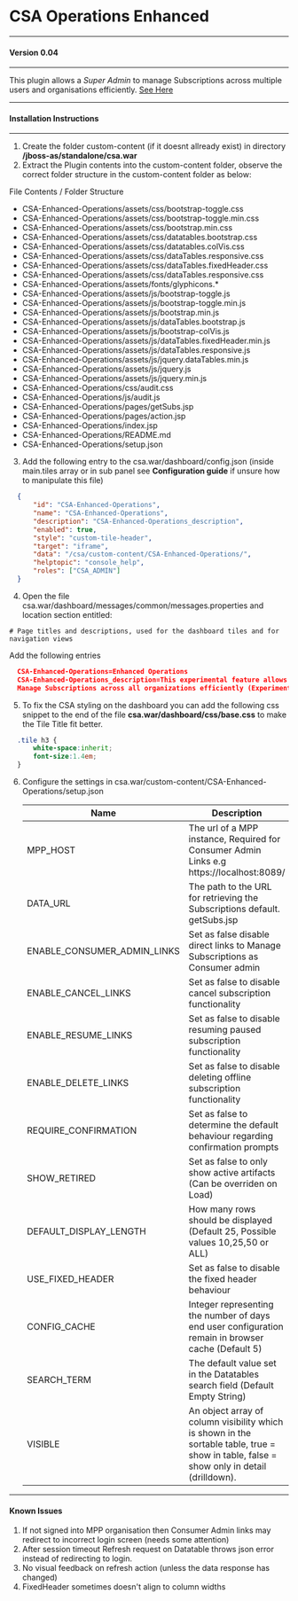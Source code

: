
#  CSA Operations Enhanced

---
####  Version 0.04
----

This plugin allows a *Super Admin* to manage Subscriptions across multiple users and organisations efficiently. [See Here](http://alexevansigg.github.io/CSA-Enhanced-Operations)

---
#### Installation Instructions
---

1. Create the folder custom-content (if it doesnt allready exist) in directory **<csahome>/jboss-as/standalone/csa.war**
2. Extract the Plugin contents into the custom-content folder, observe the correct folder structure in the custom-content folder as below:

 File Contents / Folder Structure
 + CSA-Enhanced-Operations/assets/css/bootstrap-toggle.css
 + CSA-Enhanced-Operations/assets/css/bootstrap-toggle.min.css
 + CSA-Enhanced-Operations/assets/css/bootstrap.min.css
 + CSA-Enhanced-Operations/assets/css/datatables.bootstrap.css
 + CSA-Enhanced-Operations/assets/css/datatables.colVis.css
 + CSA-Enhanced-Operations/assets/css/dataTables.responsive.css
 + CSA-Enhanced-Operations/assets/css/dataTables.fixedHeader.css
 + CSA-Enhanced-Operations/assets/css/dataTables.responsive.css
 + CSA-Enhanced-Operations/assets/fonts/glyphicons.*
 + CSA-Enhanced-Operations/assets/js/bootstrap-toggle.js
 + CSA-Enhanced-Operations/assets/js/bootstrap-toggle.min.js
 + CSA-Enhanced-Operations/assets/js/bootstrap.min.js
 + CSA-Enhanced-Operations/assets/js/dataTables.bootstrap.js
 + CSA-Enhanced-Operations/assets/js/bootstrap-colVis.js
 + CSA-Enhanced-Operations/assets/js/dataTables.fixedHeader.min.js
 + CSA-Enhanced-Operations/assets/js/dataTables.responsive.js
 + CSA-Enhanced-Operations/assets/js/jquery.dataTables.min.js
 + CSA-Enhanced-Operations/assets/js/jquery.js
 + CSA-Enhanced-Operations/assets/js/jquery.min.js
 + CSA-Enhanced-Operations/css/audit.css
 + CSA-Enhanced-Operations/js/audit.js
 + CSA-Enhanced-Operations/pages/getSubs.jsp
 + CSA-Enhanced-Operations/pages/action.jsp
 + CSA-Enhanced-Operations/index.jsp 						
 + CSA-Enhanced-Operations/README.md
 + CSA-Enhanced-Operations/setup.json

3. Add the following entry to the csa.war/dashboard/config.json
	(inside main.tiles array or in sub panel see **Configuration guide** if unsure how to manipulate this file)
  ```JSON
  	{
  		"id": "CSA-Enhanced-Operations",
  		"name": "CSA-Enhanced-Operations",
  		"description": "CSA-Enhanced-Operations_description",
  		"enabled": true,
  		"style": "custom-tile-header",
  		"target": "iframe",
  		"data": "/csa/custom-content/CSA-Enhanced-Operations/",
  		"helptopic": "console_help",
  		"roles": ["CSA_ADMIN"]
  	}
  ```
4. Open the file csa.war/dashboard/messages/common/messages.properties and location section entitled:
  ```
  # Page titles and descriptions, used for the dashboard tiles and for navigation views
  ```
  Add the following entries

  ```JSON
  	CSA-Enhanced-Operations=Enhanced Operations
  	CSA-Enhanced-Operations_description=This experimental feature allows a Super User to
  	Manage Subscriptions across all organizations efficiently (Experimental)
  ```

5. To fix the CSA styling on the dashboard you can add the following css snippet to the end of the file **csa.war/dashboard/css/base.css** to make the Tile Title fit better.

  ```CSS
  	.tile h3 {
  		white-space:inherit;
  		font-size:1.4em;
  	}
  ```

6. Configure the settings in csa.war/custom-content/CSA-Enhanced-Operations/setup.json

	Name | Description
	------------- | -------------
	MPP_HOST 					| The url of a MPP instance, Required for Consumer Admin Links  e.g https://localhost:8089/
	DATA_URL 					| The path to the URL for retrieving the Subscriptions default. getSubs.jsp
	ENABLE_CONSUMER_ADMIN_LINKS | Set as false disable direct links to Manage Subscriptions as Consumer admin
	ENABLE_CANCEL_LINKS 		| Set as false to disable cancel subscription functionality
	ENABLE_RESUME_LINKS			| Set as false to disable resuming paused subscription functionality
	ENABLE_DELETE_LINKS			| Set as false to disable deleting offline subscription functionality
	REQUIRE_CONFIRMATION		| Set as false to determine the default behaviour regarding confirmation prompts
	SHOW_RETIRED				| Set as false to only show active artifacts (Can be overriden on Load)
	DEFAULT_DISPLAY_LENGTH		| How many rows should be displayed (Default 25, Possible values 10,25,50 or ALL)
	USE_FIXED_HEADER			| Set as false to disable the fixed header behaviour
	CONFIG_CACHE				| Integer representing the number of days end user configuration remain in browser cache (Default 5)
	SEARCH_TERM					| The default value set in the Datatables search field (Default Empty String)
	VISIBLE						| An object array of column visibility which is shown in the sortable table, true = show in table, false = show only in detail (drilldown).


---
#### Known Issues

1. If not signed into MPP organisation then Consumer Admin links may redirect to incorrect login screen (needs some attention)
2. After session timeout Refresh request on Datatable throws json error instead of redirecting to login.
3. No visual feedback on refresh action (unless the data response has changed)
4. FixedHeader sometimes doesn't align to column widths
